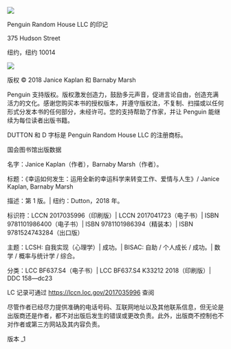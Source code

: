 ![](img/DuttonDLogoCR.jpg)

Penguin Random House LLC 的印记

375 Hudson Street

纽约，纽约 10014

![](img/penguin_black.jpg)

版权 © 2018 Janice Kaplan 和 Barnaby Marsh

Penguin 支持版权。版权激发创造力，鼓励多元声音，促进言论自由，创造充满活力的文化。感谢您购买本书的授权版本，并遵守版权法，不复制、扫描或以任何形式分发本书的任何部分，未经许可。您的支持帮助了作家，并让 Penguin 能继续为每位读者出版书籍。

DUTTON 和 D 字标是 Penguin Random House LLC 的注册商标。

国会图书馆出版数据

名字：Janice Kaplan（作者），Barnaby Marsh（作者）。

标题：《幸运如何发生：运用全新的幸运科学来转变工作、爱情与人生》/ Janice Kaplan, Barnaby Marsh

描述：第 1 版。| 纽约：Dutton，2018 年。

标识符：LCCN 2017035996（印刷版）| LCCN 2017041723（电子书）| ISBN 9781101986400（电子书）| ISBN 9781101986394（精装本）| ISBN 9781524743284（出口版）

主题：LCSH: 自我实现（心理学）| 成功。| BISAC: 自助 / 个人成长 / 成功。| 数学 / 概率与统计学 / 综合。

分类：LCC BF637.S4（电子书）| LCC BF637.S4 K33212 2018（印刷版）| DDC 158—dc23

LC 记录可通过 https://lccn.loc.gov/2017035996 查阅

尽管作者已经尽力提供准确的电话号码、互联网地址以及其他联系信息，但无论是出版商还是作者，都不对出版后发生的错误或更改负责。此外，出版商不控制也不对作者或第三方网站及其内容负责。

版本 _1
